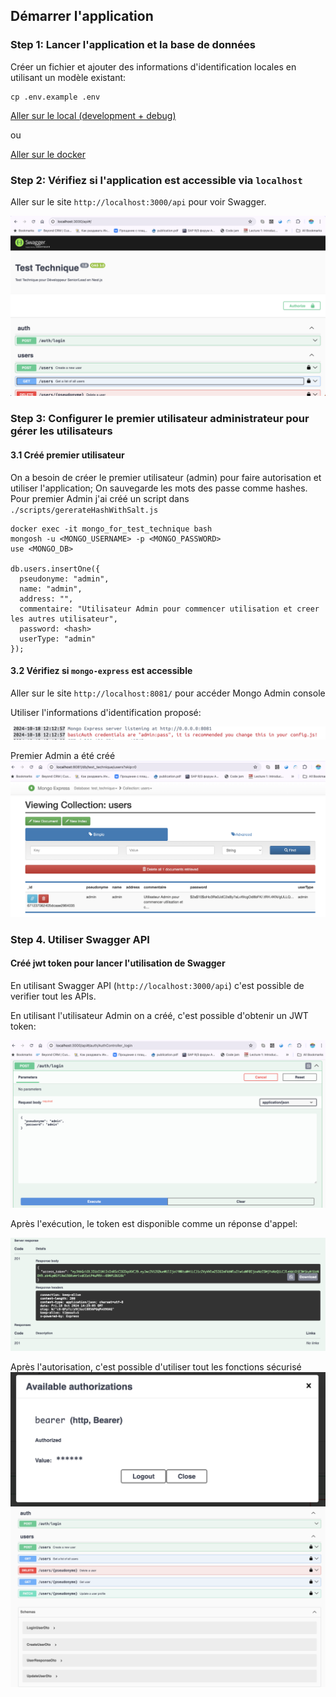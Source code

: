 ## Démarrer l'application

### Step 1: Lancer l'application et la base de données

Créer un fichier et ajouter des informations d'identification locales en utilisant un modèle existant:

```
cp .env.example .env
```


[Aller sur le local (development + debug)](./docs/local.md)

ou 

[Aller sur le docker](./docs/docker.md)


### Step 2: Vérifiez si l'application est accessible via `localhost`

Aller sur le site `http://localhost:3000/api` pour voir Swagger.

![alt text](./docs/swagger.png)

### Step 3: Configurer le premier utilisateur administrateur pour gérer les utilisateurs

#### 3.1 Créé premier utilisateur

On a besoin de créer le premier utilisateur (admin) pour faire autorisation et utiliser l'application;
On sauvegarde les mots des passe comme hashes. Pour premier Admin j'ai créé un script dans `./scripts/gererateHashWithSalt.js`

```
docker exec -it mongo_for_test_technique bash
mongosh -u <MONGO_USERNAME> -p <MONGO_PASSWORD>
use <MONGO_DB>

db.users.insertOne({
  pseudonyme: "admin",
  name: "admin",
  address: "",
  commentaire: "Utilisateur Admin pour commencer utilisation et creer les autres utilisateur",
  password: <hash>
  userType: "admin"
});
```
#### 3.2 Vérifiez si `mongo-express` est accessible
Aller sur le site `http://localhost:8081/` pour accéder Mongo Admin console

Utiliser l'informations d'identification proposé:

![alt text](./docs/mongo_express_credentials.png)

Premier Admin a été créé
![alt text](./docs/mongo_express.png)

### Step 4. Utiliser Swagger API

#### Créé jwt token pour lancer l'utilisation de Swagger
En utilisant Swagger API (`http://localhost:3000/api`) c'est possible de verifier tout les APIs.

En utilisant l'utilisateur Admin on a créé, c'est possible d'obtenir un JWT token:

![alt text](./docs/post_auth_login.png)

Après l'exécution, le token est disponible comme un réponse d'appel:

![alt text](./docs/access_token.png)

Après l'autorisation, c'est possible d'utiliser tout les fonctions sécurisé
![alt text](./docs/login_logout.png)
![alt text](./docs/swagger_api.png)
